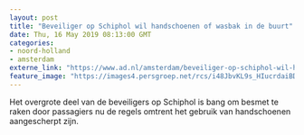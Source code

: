 ```yaml
---
layout: post
title: "Beveiliger op Schiphol wil handschoenen of wasbak in de buurt"
date: Thu, 16 May 2019 08:13:00 GMT
categories: 
- noord-holland 
- amsterdam 
externe_link: "https://www.ad.nl/amsterdam/beveiliger-op-schiphol-wil-handschoenen-of-wasbak-in-de-buurt~aca84cea/"
feature_image: "https://images4.persgroep.net/rcs/i48JbvKL9s_HIucrdaiBDciPLAk/diocontent/148500173/_fitwidth/400/?appId=21791a8992982cd8da851550a453bd7f&quality=0.7"
---
```


Het overgrote deel van de beveiligers op Schiphol is bang om besmet te raken door passagiers nu de regels omtrent het gebruik van handschoenen aangescherpt zijn.

